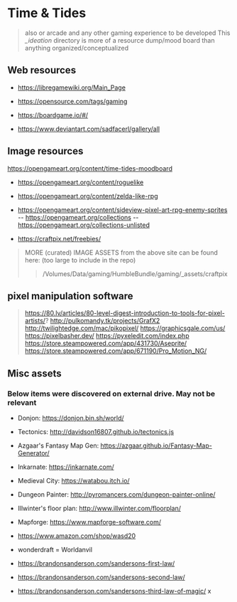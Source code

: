 # Time & Tides
> also or arcade and any other gaming experience to be developed
This _\_ideation_ directory is more of a resource dump/mood board than anything organized/conceptualized

## Web resources
- https://libregamewiki.org/Main_Page
- https://opensource.com/tags/gaming

- https://boardgame.io/#/
- https://www.deviantart.com/sadfacerl/gallery/all

## Image resources
https://opengameart.org/content/time-tides-moodboard
- https://opengameart.org/content/roguelike
- https://opengameart.org/content/zelda-like-rpg
- https://opengameart.org/content/sideview-pixel-art-rpg-enemy-sprites
-- https://opengameart.org/collections
-- https://opengameart.org/collections-unlisted

- https://craftpix.net/freebies/
> MORE (curated) IMAGE ASSETS from the above site can be found here:
> (too large to include in the repo)
> > /Volumes/Data/gaming/HumbleBundle/gaming/_assets/craftpix

## pixel manipulation software
> https://80.lv/articles/80-level-digest-introduction-to-tools-for-pixel-artists/?
http://pulkomandy.tk/projects/GrafX2
http://twilightedge.com/mac/pikopixel/
https://graphicsgale.com/us/
https://pixelbasher.dev/
https://pyxeledit.com/index.php
https://store.steampowered.com/app/431730/Aseprite/
https://store.steampowered.com/app/671190/Pro_Motion_NG/


## Misc assets
### Below items were discovered on external drive. May not be relevant
- Donjon: https://donjon.bin.sh/world/
- Tectonics: http://davidson16807.github.io/tectonics.js
- Azgaar's Fantasy Map Gen: https://azgaar.github.io/Fantasy-Map-Generator/
- Inkarnate: https://inkarnate.com/
- Medieval City: https://watabou.itch.io/

- Dungeon Painter: http://pyromancers.com/dungeon-painter-online/
- Illwinter's floor plan: http://www.illwinter.com/floorplan/
- Mapforge: https://www.mapforge-software.com/
- https://www.amazon.com/shop/wasd20

- wonderdraft
= Worldanvil


- https://brandonsanderson.com/sandersons-first-law/
- https://brandonsanderson.com/sandersons-second-law/
- https://brandonsanderson.com/sandersons-third-law-of-magic/
x